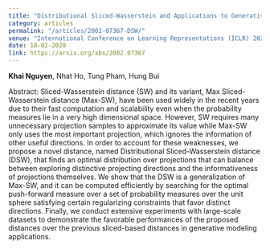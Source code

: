 ```yaml
---
title: "Distributional Sliced-Wasserstein and Applications to Generative Modeling"
category: articles
permalink: "/articles/2002-07367-DSW/"
venue: "International Conference on Learning Representations (ICLR) 2021 (Spotlight 3.8%)"
date: 18-02-2020
link: https://arxiv.org/abs/2002.07367
---
```


[comment]: <> (<a href="https://arxiv.org/abs/2002.07367">Arxiv</a>.)
<b>Khai Nguyen</b>, Nhat Ho,  Tung Pham, Hung Bui

Abstract: Sliced-Wasserstein distance (SW) and its variant, Max Sliced-Wasserstein distance (Max-SW), have been used widely in the recent years due to their fast computation and scalability even when the probability measures lie in a very high dimensional space. However, SW requires many unnecessary projection samples to approximate its value while Max-SW only uses the most important projection, which ignores the information of other useful directions. In order to account for these weaknesses, we propose a novel distance, named Distributional Sliced-Wasserstein distance (DSW), that finds an optimal distribution over projections that can balance between exploring distinctive projecting directions and the informativeness of projections themselves. We show that the DSW is a generalization of Max-SW, and it can be computed efficiently by searching for the optimal push-forward measure over a set of probability measures over the unit sphere satisfying certain regularizing constraints that favor distinct directions. Finally, we conduct extensive experiments with large-scale datasets to demonstrate the favorable performances of the proposed distances over the previous sliced-based distances in generative modeling applications.

